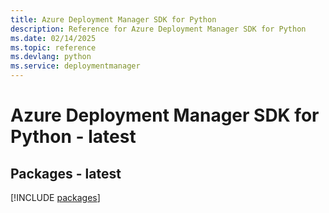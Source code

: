 ```yaml
---
title: Azure Deployment Manager SDK for Python
description: Reference for Azure Deployment Manager SDK for Python
ms.date: 02/14/2025
ms.topic: reference
ms.devlang: python
ms.service: deploymentmanager
---
```

# Azure Deployment Manager SDK for Python - latest
## Packages - latest
[!INCLUDE [packages](deployment-manager-index.md)]